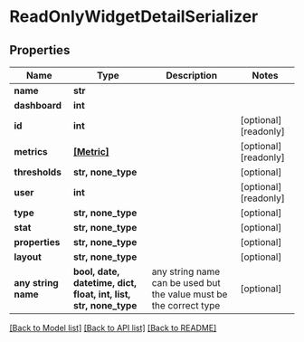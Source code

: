 # ReadOnlyWidgetDetailSerializer


## Properties
Name | Type | Description | Notes
------------ | ------------- | ------------- | -------------
**name** | **str** |  | 
**dashboard** | **int** |  | 
**id** | **int** |  | [optional] [readonly] 
**metrics** | [**[Metric]**](Metric.md) |  | [optional] [readonly] 
**thresholds** | **str, none_type** |  | [optional] 
**user** | **int** |  | [optional] [readonly] 
**type** | **str, none_type** |  | [optional] 
**stat** | **str, none_type** |  | [optional] 
**properties** | **str, none_type** |  | [optional] 
**layout** | **str, none_type** |  | [optional] 
**any string name** | **bool, date, datetime, dict, float, int, list, str, none_type** | any string name can be used but the value must be the correct type | [optional]

[[Back to Model list]](../README.md#documentation-for-models) [[Back to API list]](../README.md#documentation-for-api-endpoints) [[Back to README]](../README.md)


